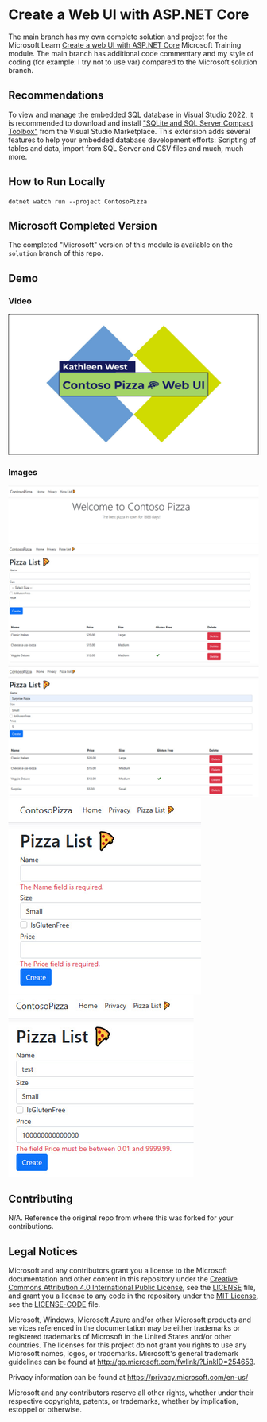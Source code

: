 # Create a Web UI with ASP.NET Core

The main branch has my own complete solution and project for the Microsoft Learn [Create a web UI with ASP.NET Core](https://learn.microsoft.com/training/modules/create-razor-pages-aspnet-core/) Microsoft Training module. The main branch has additional code commentary and my style of coding (for example: I try not to use var) compared to the Microsoft solution branch. 

## Recommendations

To view and manage the embedded SQL database in Visual Studio 2022, it is recommended to download and install ["SQLite and SQL Server Compact Toolbox"](https://marketplace.visualstudio.com/items?itemName=ErikEJ.SQLServerCompactSQLiteToolbox) from the Visual Studio Marketplace. This extension adds several features to help your embedded database development efforts: Scripting of tables and data, import from SQL Server and CSV files and much, much more.

## How to Run Locally

`dotnet watch run --project ContosoPizza`

## Microsoft Completed Version

The completed "Microsoft" version of this module is available on the `solution` branch of this repo.

## Demo 

### Video

[![Watch the demo video](/demo/video/Title.jpg)](https://www.youtube.com/watch?v=XkXRssQnZEA "Demo of Contoso Pizza Web UI Project for Microsoft Learn course")

### Images

![Demo Welcome Page](/demo/images/demo1.jpg)
![Demo Pizza List Page](/demo/images/demo2.jpg)
![Demo Add Pizza](/demo/images/demo3.jpg)
![Demo Delete Pizza](/demo/images/demo4.jpg)
![Demo Piza Form Validation](/demo/images/demo5.jpg)

## Contributing

N/A. Reference the original repo from where this was forked for your contributions.  

## Legal Notices

Microsoft and any contributors grant you a license to the Microsoft documentation and other content
in this repository under the [Creative Commons Attribution 4.0 International Public License](https://creativecommons.org/licenses/by/4.0/legalcode),
see the [LICENSE](LICENSE) file, and grant you a license to any code in the repository under the [MIT License](https://opensource.org/licenses/MIT), see the
[LICENSE-CODE](LICENSE-CODE) file.

Microsoft, Windows, Microsoft Azure and/or other Microsoft products and services referenced in the documentation
may be either trademarks or registered trademarks of Microsoft in the United States and/or other countries.
The licenses for this project do not grant you rights to use any Microsoft names, logos, or trademarks.
Microsoft's general trademark guidelines can be found at http://go.microsoft.com/fwlink/?LinkID=254653.

Privacy information can be found at https://privacy.microsoft.com/en-us/

Microsoft and any contributors reserve all other rights, whether under their respective copyrights, patents,
or trademarks, whether by implication, estoppel or otherwise.
